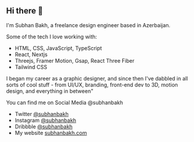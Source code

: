## Hi there 👋
I'm Subhan Bakh, a freelance design engineer based in Azerbaijan.

Some of the tech I love working with:
- HTML, CSS, JavaScript, TypeScript
- React, Nextjs
- Threejs, Framer Motion, Gsap, React Three Fiber
- Tailwind CSS

I began my career as a graphic designer, and since then I've dabbled in all sorts of cool stuff - from UI/UX, branding, front-end dev to 3D, motion design, and everything in between"

You can find me on Social Media @subhanbakh 
- Twitter [@subhanbakh](https://x.com/subhanbakh)
- Instagram [@subhanbakh](https://www.instagram.com/subhanbakh/)
- Dribbble [@subhanbakh](https://dribbble.com/subhanbakh)
- My website [subhanbakh.com](https://www.subhanbakh.com/)

